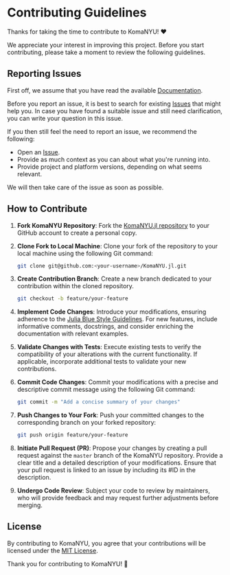 # Contributing Guidelines

Thanks for taking the time to contribute to KomaNYU! ❤️

We appreciate your interest in improving this project. Before you start contributing, please take a moment to review the following guidelines.


## Reporting Issues

First off, we assume that you have read the available [Documentation](https://cncastillo.github.io/KomaNYU.jl).

Before you report an issue, it is best to search for existing [Issues](https://github.com/cncastillo/KomaNYU.jl/issues) that might help you. In case you have found a suitable issue and still need clarification, you can write your question in this issue.

If you then still feel the need to report an issue, we recommend the following:

- Open an [Issue](https://github.com/cncastillo/KomaNYU.jl/issues/new).
- Provide as much context as you can about what you're running into.
- Provide project and platform versions, depending on what seems relevant.

We will then take care of the issue as soon as possible.


## How to Contribute

1. **Fork KomaNYU Repository**: Fork the [KomaNYU.jl repository](https://github.com/cncastillo/KomaNYU.jl) to your GitHub account to create a personal copy.

2. **Clone Fork to Local Machine**: Clone your fork of the repository to your local machine using the following Git command:

   ```bash
   git clone git@github.com:<your-username>/KomaNYU.jl.git
   ```

3. **Create Contribution Branch**: Create a new branch dedicated to your contribution within the cloned repository.

   ```bash
   git checkout -b feature/your-feature
   ```

4. **Implement Code Changes**: Introduce your modifications, ensuring adherence to the [Julia Blue Style Guidelines](https://github.com/invenia/BlueStyle). For new features, include informative comments, docstrings, and consider enriching the documentation with relevant examples.

5. **Validate Changes with Tests**: Execute existing tests to verify the compatibility of your alterations with the current functionality. If applicable, incorporate additional tests to validate your new contributions.

6. **Commit Code Changes**: Commit your modifications with a precise and descriptive commit message using the following Git command:

   ```bash
   git commit -m "Add a concise summary of your changes"
   ```

7. **Push Changes to Your Fork**: Push your committed changes to the corresponding branch on your forked repository:

   ```bash
   git push origin feature/your-feature
   ```

8. **Initiate Pull Request (PR)**: Propose your changes by creating a pull request against the `master` branch of the KomaNYU repository. Provide a clear title and a detailed description of your modifications. Ensure that your pull request is linked to an issue by including its #ID in the description.

9. **Undergo Code Review**: Subject your code to review by maintainers, who will provide feedback and may request further adjustments before merging.


## License

By contributing to KomaNYU, you agree that your contributions will be licensed under the [MIT License](https://github.com/cncastillo/KomaNYU.jl/blob/master/LICENSE).

Thank you for contributing to KomaNYU! 🌟
